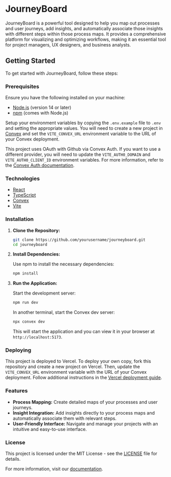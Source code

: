 # JourneyBoard

JourneyBoard is a powerful tool designed to help you map out processes and user journeys, add insights, and automatically associate those insights with different steps within those process maps. It provides a comprehensive platform for visualizing and optimizing workflows, making it an essential tool for project managers, UX designers, and business analysts.

## Getting Started

To get started with JourneyBoard, follow these steps:

### Prerequisites

Ensure you have the following installed on your machine:

- [Node.js](https://nodejs.org/) (version 14 or later)
- [npm](https://www.npmjs.com/) (comes with Node.js)

Setup your environment variables by copying the `.env.example` file to `.env` and setting the appropriate values. You will need to create a new project in [Convex](https://www.convex.dev/) and set the `VITE_CONVEX_URL` environment variable to the URL of your Convex deployment. 

This project uses OAuth with Github via Convex Auth. If you want to use a different provider, you will need to update the `VITE_AUTH0_DOMAIN` and `VITE_AUTH0_CLIENT_ID` environment variables. For more information, refer to the [Convex Auth documentation](https://docs.convex.dev/auth).

### Technologies

- [React](https://react.dev/)
- [TypeScript](https://www.typescriptlang.org/)
- [Convex](https://www.convex.dev/)
- [Vite](https://vitejs.dev/)

### Installation

1. **Clone the Repository:**

   ```bash
   git clone https://github.com/yourusername/journeyboard.git
   cd journeyboard
   ```

2. **Install Dependencies:**

   Use npm to install the necessary dependencies:

   ```bash
   npm install
   ```

3. **Run the Application:**

   Start the development server:

   ```bash
   npm run dev
   ```

   In another terminal, start the Convex dev server:

   ```bash
   npx convex dev
   ```

   This will start the application and you can view it in your browser at `http://localhost:5173`.

### Deploying

This project is deployed to Vercel. To deploy your own copy, fork this repository and create a new project on Vercel. Then, update the `VITE_CONVEX_URL` environment variable with the URL of your Convex deployment. Follow additional instructions in the [Vercel deployment guide](https://vercel.com/docs/deployments/manual-deploys).

### Features

- **Process Mapping:** Create detailed maps of your processes and user journeys.
- **Insight Integration:** Add insights directly to your process maps and automatically associate them with relevant steps.
- **User-Friendly Interface:** Navigate and manage your projects with an intuitive and easy-to-use interface.

### License

This project is licensed under the MIT License - see the [LICENSE](LICENSE) file for details.

For more information, visit our [documentation](https://journeyboard-docs.example.com).
